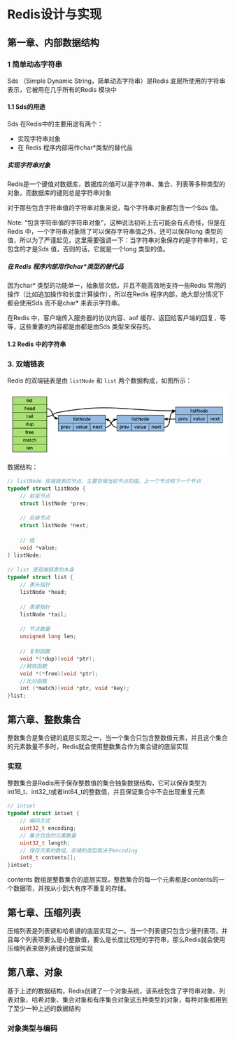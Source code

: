 # Redis设计与实现

## 第一章、内部数据结构

### 1 简单动态字符串

Sds （Simple Dynamic String，简单动态字符串）是Redis 底层所使用的字符串表示，它被用在几乎所有的Redis 模块中

#### 1.1 Sds的用途

Sds 在Redis中的主要用途有两个：

- 实现字符串对象
- 在 Redis 程序内部用作char*类型的替代品

##### 实现字符串对象

Redis是一个键值对数据库，数据库的值可以是字符串、集合、列表等多种类型的对象，而数据库的键则总是字符串对象

对于那些包含字符串值的字符串对象来说，每个字符串对象都包含一个Sds 值。

Note: “包含字符串值的字符串对象”，这种说法初听上去可能会有点奇怪，但是在Redis 中，一个字符串对象除了可以保存字符串值之外，还可以保存long 类型的值，所以为了严谨起见，这里需要强调一下：当字符串对象保存的是字符串时，它包含的才是Sds 值，否则的话，它就是一个long 类型的值。

##### 在 Redis 程序内部用作char*类型的替代品

因为char* 类型的功能单一，抽象层次低，并且不能高效地支持一些Redis 常用的操作（比如追加操作和长度计算操作），所以在Redis 程序内部，绝大部分情况下都会使用Sds 而不是char* 来表示字符串。

在Redis 中，客户端传入服务器的协议内容、aof 缓存、返回给客户端的回复，等等，这些重要的内容都是由都是由Sds 类型来保存的。

#### 1.2 Redis 中的字符串

### 3. 双端链表

Redis 的双端链表是由 `listNode` 和 `list` 两个数据构成，如图所示：

![1565057068558](Redis设计与实现.assets/1565057068558.png)

数据结构：

```c
// listNode 双端链表的节点，主要存储当前节点的值、上一个节点和下一个节点
typedef struct listNode {
    // 前驱节点
    struct listNode *prev;
    
    // 后继节点
    struct listNode *next;
    
    // 值
    void *value;
} listNode;

// list 是双端链表的本身
typedef struct list {
    // 表头指针
    listNode *head;
    
    // 表尾指针
    listNode *tail;
    
    // 节点数量
    unsigned long len;
    
    // 复制函数
    void *(*dup)(void *ptr);
    //释放函数
    void *(*free)(void *ptr);
    //比对函数
    int (*match)(void *ptr, void *key);
}list;
```



## 第六章、整数集合

整数集合是集合键的底层实现之一，当一个集合只包含整数值元素，并且这个集合的元素数量不多时，Redis就会使用整数集合作为集合键的底层实现

### 实现

整数集合是Redis用于保存整数值的集合抽象数据结构，它可以保存类型为int16_t、int32_t或者int64_t的整数值，并且保证集合中不会出现重复元素

```c
// intset
typedef struct intset {
    // 编码方式
    uint32_t encoding;
    // 集合包含的元素数量
    uint32_t length;
    // 保存元素的数组，存储的类型取决于encoding
    int8_t contents[];
}intset;
```

contents 数组是整数集合的底层实现，整数集合的每一个元素都是contents的一个数据项，并按从小到大有序不重复的存储。



## 第七章、压缩列表

压缩列表是列表键和哈希键的底层实现之一。当一个列表键只包含少量列表项，并且每个列表项要么是小整数值，要么是长度比较短的字符串，那么Redis就会使用压缩列表来做列表键的底层实现



## 第八章、对象

基于上述的数据结构，Redis创建了一个对象系统，该系统包含了字符串对象、列表对象、哈希对象、集合对象和有序集合对象这五种类型的对象，每种对象都用到了至少一种上述的数据结构



### 对象类型与编码

